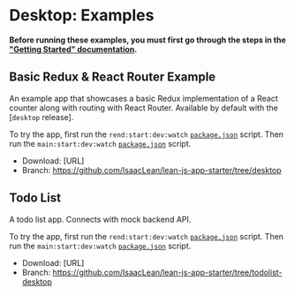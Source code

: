 # Desktop: Examples
**Before running these examples, you must first go through the steps in the ["Getting Started" documentation](getting_started.md).**

## Basic Redux & React Router Example
An example app that showcases a basic Redux implementation of a React counter along with routing with React Router. Available by default with the [`desktop` release].

To try the app, first run the `rend:start:dev:watch` [`package.json`](../../package.json) script. Then run the `main:start:dev:watch` [`package.json`](../../package.json) script.

* Download: [URL]
* Branch: https://github.com/IsaacLean/lean-js-app-starter/tree/desktop

## Todo List
A todo list app. Connects with mock backend API.

To try the app, first run the `rend:start:dev:watch` [`package.json`](../../package.json) script. Then run the `main:start:dev:watch` [`package.json`](../../package.json) script.

* Download: [URL]
* Branch: https://github.com/IsaacLean/lean-js-app-starter/tree/todolist-desktop